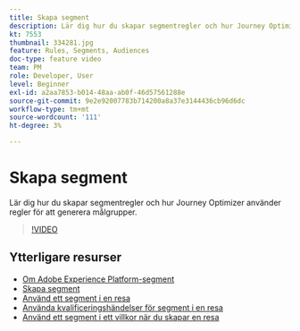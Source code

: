 ```yaml
---
title: Skapa segment
description: Lär dig hur du skapar segmentregler och hur Journey Optimizer använder regler för att generera målgrupper.
kt: 7553
thumbnail: 334281.jpg
feature: Rules, Segments, Audiences
doc-type: feature video
team: PM
role: Developer, User
level: Beginner
exl-id: a2aa7853-b014-48aa-ab0f-46d57561288e
source-git-commit: 9e2e92007783b714200a8a37e3144436cb96d6dc
workflow-type: tm+mt
source-wordcount: '111'
ht-degree: 3%

---
```


# Skapa segment

Lär dig hur du skapar segmentregler och hur Journey Optimizer använder regler för att generera målgrupper.

>[!VIDEO](https://video.tv.adobe.com/v/334281?quality=12)

## Ytterligare resurser

* [Om Adobe Experience Platform-segment](https://experienceleague.adobe.com/docs/journey-optimizer/using/segment/segments/about-segments.html)
* [Skapa segment](https://experienceleague.adobe.com/docs/journey-optimizer/using/segment/segments/creating-a-segment.html)
* [Använd ett segment i en resa](https://experienceleague.adobe.com/docs/journey-optimizer/using/orchestrate-journeys/about-journey-building/read-segment.html)
* [Använda kvalificeringshändelser för segment i en resa](https://experienceleague.adobe.com/docs/journey-optimizer/using/orchestrate-journeys/about-journey-building/segment-qualification-events.html)
* [Använd ett segment i ett villkor när du skapar en resa](https://experienceleague.adobe.com/docs/journey-optimizer/using/orchestrate-journeys/about-journey-building/condition-activity.html?lang=en#using-a-segment)

